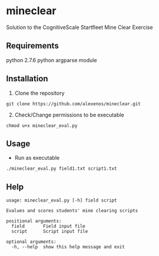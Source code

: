 # mineclear
Solution to the CognitiveScale Startfleet Mine Clear Exercise

## Requirements
python 2.7.6
python argparse module

## Installation
1. Clone the repository
```
git clone https://github.com/alexenos/mineclear.git
```
2. Check/Change permissions to be executable
```
chmod u+x mineclear_eval.py
```

## Usage
* Run as executable
```
./mineclear_eval.py field1.txt script1.txt
```

## Help
```
usage: mineclear_eval.py [-h] field script

Evalues and scores students' mine clearing scripts

positional arguments:
  field       Field input file
  script      Script input file

optional arguments:
  -h, --help  show this help message and exit
```
